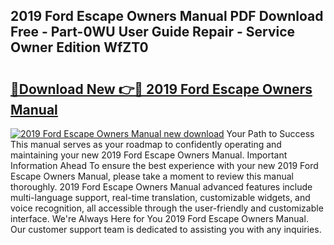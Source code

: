 ## 2019 Ford Escape Owners Manual PDF Download Free - Part-0WU User Guide Repair - Service Owner Edition WfZT0

# <h2><a href="http://bc13946.oget.top/?id=2019+Ford+Escape+Owners+Manual">🔗Download New 👉🔴 2019 Ford Escape Owners Manual</a></h2>

[![2019 Ford Escape Owners Manual new download](https://i.imgur.com/5g1atiW.png)](http://bc13946.oget.top/?id=2019+Ford+Escape+Owners+Manual)
Your Path to Success This manual serves as your roadmap to confidently operating and maintaining your new 2019 Ford Escape Owners Manual. Important Information Ahead To ensure the best experience with your new 2019 Ford Escape Owners Manual, please take a moment to review this manual thoroughly. 2019 Ford Escape Owners Manual advanced features include multi-language support, real-time translation, customizable widgets, and voice recognition, all accessible through the user-friendly and customizable interface. We're Always Here for You 2019 Ford Escape Owners Manual. Our customer support team is dedicated to assisting you with any inquiries.
